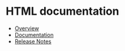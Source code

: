 # HTML documentation

* [Overview](http://htmlpreview.github.com/?https://github.com/epics-modules/ip330/blob/master/documentation/ip330.html)
* [Documentation](http://htmlpreview.github.com/?https://github.com/epics-modules/ip330/blob/master/documentation/ip330Doc.html)
* [Release Notes](http://htmlpreview.github.com/?https://github.com/epics-modules/ip330/blob/master/documentation/ip330ReleaseNotes.html)

